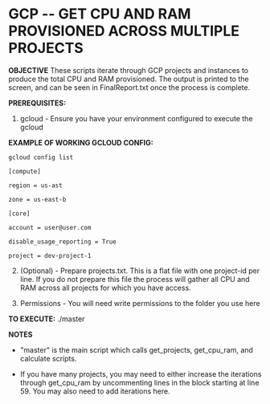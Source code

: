 # GCP -- GET CPU AND RAM PROVISIONED ACROSS MULTIPLE PROJECTS
**OBJECTIVE**
These scripts iterate through GCP projects and instances to produce the total CPU and RAM provisioned. The output is printed to the screen, and can be seen in FinalReport.txt once the process is complete. 

**PREREQUISITES:**
1) gcloud - Ensure you have your environment configured to execute the gcloud

**EXAMPLE OF WORKING GCLOUD CONFIG:**

	gcloud config list

	[compute]

	region = us-ast

	zone = us-east-b

	[core]

	account = user@user.com

	disable_usage_reporting = True

	project = dev-project-1

2) (Optional) - Prepare projects.txt. This is a flat file with one project-id per line. If you do not prepare this file the process will gather all CPU and RAM across all projects for which you have access.

3) Permissions - You will need write permissions to the folder you use here

**TO EXECUTE:**
./master

**NOTES**
* "master" is the main script which calls get_projects, get_cpu_ram, and calculate scripts. 

* If you have many projects, you may need to either increase the iterations through get_cpu_ram by uncommenting lines in the block starting at line 59. You may also need to add iterations here. 
